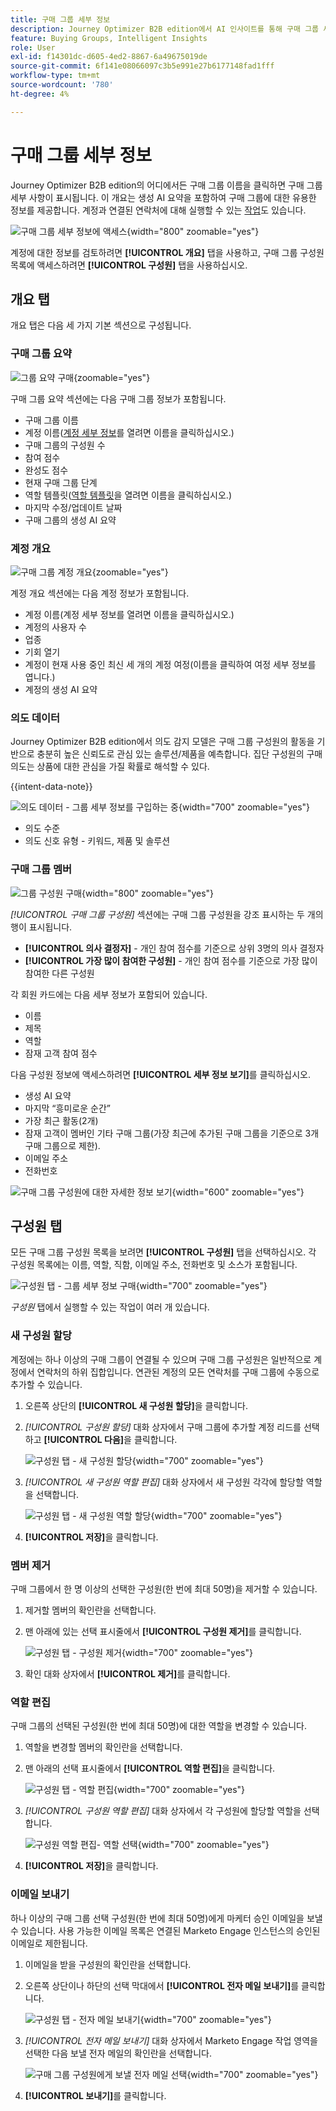```yaml
---
title: 구매 그룹 세부 정보
description: Journey Optimizer B2B edition에서 AI 인사이트를 통해 구매 그룹 세부 정보를 보고, 구성원을 관리하고, 참여 점수를 추적합니다.
feature: Buying Groups, Intelligent Insights
role: User
exl-id: f14301dc-d605-4ed2-8867-6a49675019de
source-git-commit: 6f141e08066097c3b5e991e27b6177148fad1fff
workflow-type: tm+mt
source-wordcount: '780'
ht-degree: 4%

---
```


# 구매 그룹 세부 정보

Journey Optimizer B2B edition의 어디에서든 구매 그룹 이름을 클릭하면 구매 그룹 세부 사항이 표시됩니다. 이 개요는 생성 AI 요약을 포함하여 구매 그룹에 대한 유용한 정보를 제공합니다. 계정과 연결된 연락처에 대해 실행할 수 있는 [작업](#buying-group-actions)도 있습니다.

![구매 그룹 세부 정보에 액세스](./assets/buying-group-details.png){width="800" zoomable="yes"}

계정에 대한 정보를 검토하려면 **[!UICONTROL 개요]** 탭을 사용하고, 구매 그룹 구성원 목록에 액세스하려면 **[!UICONTROL 구성원]** 탭을 사용하십시오.

## 개요 탭

개요 탭은 다음 세 가지 기본 섹션으로 구성됩니다.

### 구매 그룹 요약

![그룹 요약 구매](./assets/details-page-buying-group-overview.png){zoomable="yes"}

구매 그룹 요약 섹션에는 다음 구매 그룹 정보가 포함됩니다.

* 구매 그룹 이름
* 계정 이름([계정 세부 정보](../accounts/account-details.md)를 열려면 이름을 클릭하십시오.)
* 구매 그룹의 구성원 수
* 참여 점수
* 완성도 점수
* 현재 구매 그룹 단계
* 역할 템플릿([역할 템플릿](buying-groups-role-templates.md#access-and-browse-role-templates)을 열려면 이름을 클릭하십시오.)
* 마지막 수정/업데이트 날짜
* 구매 그룹의 생성 AI 요약

### 계정 개요

![구매 그룹 계정 개요](./assets/details-page-buying-group-account-overview.png){zoomable="yes"}

계정 개요 섹션에는 다음 계정 정보가 포함됩니다.

* 계정 이름(계정 세부 정보를 열려면 이름을 클릭하십시오.)
* 계정의 사용자 수
* 업종
* 기회 열기
* 계정이 현재 사용 중인 최신 세 개의 계정 여정(이름을 클릭하여 여정 세부 정보를 엽니다.)
* 계정의 생성 AI 요약

### 의도 데이터

Journey Optimizer B2B edition에서 의도 감지 모델은 구매 그룹 구성원의 활동을 기반으로 충분히 높은 신뢰도로 관심 있는 솔루션/제품을 예측합니다. 집단 구성원의 구매 의도는 상품에 대한 관심을 가질 확률로 해석할 수 있다.

{{intent-data-note}}

![의도 데이터 - 그룹 세부 정보를 구입하는 중](../accounts/assets/intent-data-panel.png){width="700" zoomable="yes"}

* 의도 수준
* 의도 신호 유형 - 키워드, 제품 및 솔루션

### 구매 그룹 멤버

![그룹 구성원 구매](./assets/details-page-buying-group-members.png){width="800" zoomable="yes"}

_[!UICONTROL 구매 그룹 구성원]_ 섹션에는 구매 그룹 구성원을 강조 표시하는 두 개의 행이 표시됩니다.

* **[!UICONTROL 의사 결정자]** - 개인 참여 점수를 기준으로 상위 3명의 의사 결정자
* **[!UICONTROL 가장 많이 참여한 구성원]** - 개인 참여 점수를 기준으로 가장 많이 참여한 다른 구성원

각 회원 카드에는 다음 세부 정보가 포함되어 있습니다.

* 이름
* 제목
* 역할
* 잠재 고객 참여 점수

다음 구성원 정보에 액세스하려면 **[!UICONTROL 세부 정보 보기]**&#x200B;를 클릭하십시오.

* 생성 AI 요약
* 마지막 “흥미로운 순간”
* 가장 최근 활동(2개)
* 잠재 고객이 멤버인 기타 구매 그룹(가장 최근에 추가된 구매 그룹을 기준으로 3개 구매 그룹으로 제한).
* 이메일 주소
* 전화번호

![구매 그룹 구성원에 대한 자세한 정보 보기](./assets/details-page-buying-group-members-view-details.png){width="600" zoomable="yes"}

## 구성원 탭

모든 구매 그룹 구성원 목록을 보려면 **[!UICONTROL 구성원]** 탭을 선택하십시오. 각 구성원 목록에는 이름, 역할, 직함, 이메일 주소, 전화번호 및 소스가 포함됩니다.

![구성원 탭 - 그룹 세부 정보 구매](./assets/buying-group-details-members-tab.png){width="700" zoomable="yes"}

_구성원_ 탭에서 실행할 수 있는 작업이 여러 개 있습니다.

### 새 구성원 할당

계정에는 하나 이상의 구매 그룹이 연결될 수 있으며 구매 그룹 구성원은 일반적으로 계정에서 연락처의 하위 집합입니다. 연관된 계정의 모든 연락처를 구매 그룹에 수동으로 추가할 수 있습니다.

1. 오른쪽 상단의 **[!UICONTROL 새 구성원 할당]**&#x200B;을 클릭합니다.

1. _[!UICONTROL 구성원 할당]_ 대화 상자에서 구매 그룹에 추가할 계정 리드를 선택하고 **[!UICONTROL 다음]**&#x200B;을 클릭합니다.

   ![구성원 탭 - 새 구성원 할당](./assets/buying-group-details-assign-member.png){width="700" zoomable="yes"}

1. _[!UICONTROL 새 구성원 역할 편집]_ 대화 상자에서 새 구성원 각각에 할당할 역할을 선택합니다.

   ![구성원 탭 - 새 구성원 역할 할당](./assets/buying-group-details-assign-member-edit-role.png){width="700" zoomable="yes"}

1. **[!UICONTROL 저장]**&#x200B;을 클릭합니다.

### 멤버 제거

구매 그룹에서 한 명 이상의 선택한 구성원(한 번에 최대 50명)을 제거할 수 있습니다.

1. 제거할 멤버의 확인란을 선택합니다.

1. 맨 아래에 있는 선택 표시줄에서 **[!UICONTROL 구성원 제거]**&#x200B;를 클릭합니다.

   ![구성원 탭 - 구성원 제거](./assets/buying-group-details-remove-selected.png){width="700" zoomable="yes"}

1. 확인 대화 상자에서 **[!UICONTROL 제거]**&#x200B;를 클릭합니다.

### 역할 편집

구매 그룹의 선택된 구성원(한 번에 최대 50명)에 대한 역할을 변경할 수 있습니다.

1. 역할을 변경할 멤버의 확인란을 선택합니다.

1. 맨 아래의 선택 표시줄에서 **[!UICONTROL 역할 편집]**&#x200B;을 클릭합니다.

   ![구성원 탭 - 역할 편집](./assets/buying-group-details-edit-roles.png){width="700" zoomable="yes"}

1. _[!UICONTROL 구성원 역할 편집]_ 대화 상자에서 각 구성원에 할당할 역할을 선택합니다.

   ![구성원 역할 편집- 역할 선택](./assets/buying-group-details-edit-roles-choose-roles.png){width="700" zoomable="yes"}

1. **[!UICONTROL 저장]**&#x200B;을 클릭합니다.

### 이메일 보내기

하나 이상의 구매 그룹 선택 구성원(한 번에 최대 50명)에게 마케터 승인 이메일을 보낼 수 있습니다. 사용 가능한 이메일 목록은 연결된 Marketo Engage 인스턴스의 승인된 이메일로 제한됩니다.

1. 이메일을 받을 구성원의 확인란을 선택합니다.

1. 오른쪽 상단이나 하단의 선택 막대에서 **[!UICONTROL 전자 메일 보내기]**&#x200B;를 클릭합니다.

   ![구성원 탭 - 전자 메일 보내기](./assets/buying-group-details-send-email.png){width="700" zoomable="yes"}

1. _[!UICONTROL 전자 메일 보내기]_ 대화 상자에서 Marketo Engage 작업 영역을 선택한 다음 보낼 전자 메일의 확인란을 선택합니다.

   ![구매 그룹 구성원에게 보낼 전자 메일 선택](../accounts/assets/account-details-send-email-dialog.png){width="700" zoomable="yes"}

1. **[!UICONTROL 보내기]**&#x200B;를 클릭합니다.
